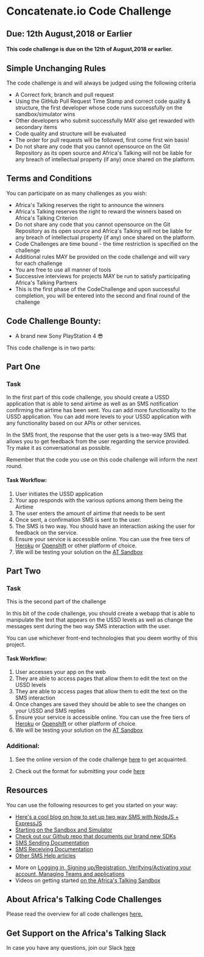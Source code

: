 # Concatenate.io Code Challenge
## Due: 12th August,2018 or Earlier
#### This code challenge is due on the 12th of August,2018 or earlier. 

## Simple Unchanging Rules
The code challenge is and will always be judged using the following criteria
  - A Correct fork, branch and pull request
  - Using the GitHub Pull Request Time Stamp and correct code quality & structure, the first developer whose code runs successfully on the sandbox/simulator wins
  - Other developers who submit successfully MAY also get rewarded with secondary items
  - Code quality and structure will be evaluated
  - The order for pull requests will be followed, first come first win basis!
  - Do not share any code that you cannot opensource on the Git Repository as its open source and Africa's Talking will not be liable for any breach of intellectual property (if any) once shared on the platform.

## Terms and Conditions
You can participate on as many challenges as you wish:
  - Africa's Talking reserves the right to announce the winners
  - Africa's Talking reserves the right to reward the winners based on Africa's Talking Criterion
  - Do not share any code that you cannot opensource on the Git Repository as its open source and Africa's Talking will not be liable for any breach of intellectual property (if any) once shared on the platform.
  - Code Challenges are time bound - the time restriction is specified on the challenge
  - Additional rules MAY be provided on the code challenge and will vary for each challenge
  - You are free to use all manner of tools
  - Successive interviews for projects MAY be run to satisfy participating Africa's Talking Partners
  - This is the first phase of the CodeChallenge and upon successful completion, you will be entered into the second and final round of the challenge

## Code Challenge Bounty:
  - A brand new Sony PlayStation 4 😎

This code challenge is in two parts:

## Part One

### Task

In the first part of this code challenge, you should create a USSD application that is able to send airtime as well as an SMS notification confirming the airtime has been sent. You can add more functionality to the USSD application. You can add more levels to your USSD application with any functionality based on our APIs or other services.

In the SMS front, the response that the user gets is a two-way SMS that allows you to get feedback from the user regarding the service provided. Try make it as conversational as possible.

Remember that the code you use on this code challenge will inform the next round. 

#### Task Workflow:
1. User initiates the USSD application
2. Your app responds with the various options among them being the Airtime 
3. The user enters the amount of airtime that needs to be sent 
4. Once sent, a confirmation SMS is sent to the user.
5. The SMS is two way. You should have an interaction asking the user for feedback on the service.
5. Ensure your service is accessible online. You can use the free tiers of [Heroku](https://www.heroku.com/) or [Openshift](https://www.openshift.com/) or other platform of choice.
6. We will be testing your solution on the [AT Sandbox](https://account.africastalking.com/apps/sandbox)

## Part Two

### Task

This is the second part of the challenge 

In this bit of the code challenge, you should create a webapp that is able to manipulate the text that appears on the USSD levels as well as change the messages sent during the two way SMS interaction with the user. 

You can use whichever front-end technologies that you deem worthy of this project. 

#### Task Workflow:
1. User accesses your app on the web
2. They are able to access pages that allow them to edit the text on the USSD levels
3. They are able to access pages that allow them to edit the text on the SMS interaction
4. Once changes are saved they should be able to see the changes on your USSD and SMS replies
5. Ensure your service is accessible online. You can use the free tiers of [Heroku](https://www.heroku.com/) or [Openshift](https://www.openshift.com/) or other platform of choice.
6. We will be testing your solution on the [AT Sandbox](https://account.africastalking.com/apps/sandbox)

### Additional:
1. See the online version of the code challenge [here](http://atdevoutreach.viewdocs.io/CodeChallengeConcatenateIO/CodeChallengeConcatenateIO/) to get acquainted.

2.  Check out the format for submitting your code [here](http://atdevoutreach.viewdocs.io/CodeChallengeConcatenateIO/CodeChallengeSteps/)

## Resources
You can use the following resources to get you started on your way:
* [Here's a cool blog on how to set up two way SMS with NodeJS + ExpressJS](https://blog.africastalking.com/building-a-two-way-sms-application-using-express-and-africas-talking-api-d92d0c559ed3)
* [Starting on the Sandbox and Simulator](http://help.africastalking.com/website/how-to-get-started-on-the-africas-talking-sand-box)
* [Check out our Github repo that documents our brand new SDKs](https://github.com/AfricasTalkingLtd/)
* [SMS Sending Documentation](http://docs.africastalking.com/sms/sending)
* [SMS Receiving Documentation](http://docs.africastalking.com/sms/callback)
* [Other SMS Help articles](http://help.africastalking.com/sms)
- More on [Logging in, Signing up/Registration, Verifying/Activating your account, Managing Teams and applications](http://help.africastalking.com/website)
- Videos on getting started [on the Africa's Talking Sandbox](https://www.dropbox.com/sh/qq086503d5zaq7l/AADEo-oazNF_PgYIPRjPpeCua?dl=0)


## About Africa's Talking Code Challenges
Please read the overview for all code challenges [here.](http://atdevoutreach.viewdocs.io/CodeChallengeConcatenateIO/)

## Get Support on the Africa's Talking Slack
In case you have any questions, join our Slack [here](https://slackin-africastalking.now.sh/)




